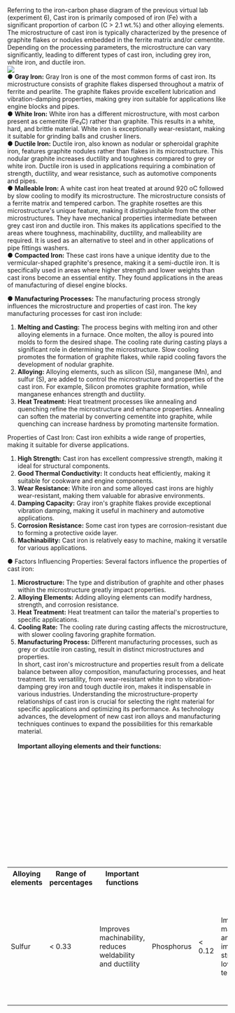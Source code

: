 Referring to the iron-carbon phase diagram of the previous virtual lab (experiment 6), Cast iron is primarily composed of iron (Fe) with a significant proportion of carbon (C > 2.1 wt.%) and other alloying elements. The microstructure of cast iron is typically characterized by the presence of graphite flakes or nodules embedded in the ferrite matrix and/or cementite. Depending on the processing parameters, the microstructure can vary significantly, leading to different types of cast iron, including grey iron, white iron, and ductile iron.<br>
<image src="images/image1.png>"> <br>
●	<b>Gray Iron:</b> Gray Iron is one of the most common forms of cast iron. Its microstructure consists of graphite flakes dispersed throughout a matrix of ferrite and pearlite. The graphite flakes provide excellent lubrication and vibration-damping properties, making grey iron suitable for applications like engine blocks and pipes.<br>
●	<b>White Iron:</b> White iron has a different microstructure, with most carbon present as cementite (Fe₃C) rather than graphite. This results in a white, hard, and brittle material. White iron is exceptionally wear-resistant, making it suitable for grinding balls and crusher liners.<br>
●	<b>Ductile Iron:</b> Ductile iron, also known as nodular or spheroidal graphite iron, features graphite nodules rather than flakes in its microstructure. This nodular graphite increases ductility and toughness compared to grey or white iron. Ductile iron is used in applications requiring a combination of strength, ductility, and wear resistance, such as automotive components and pipes.<br>
●	<b>Malleable Iron:</b> A white cast iron heat treated at around 920 oC followed by slow cooling to modify its microstructure. The microstructure consists of a ferrite matrix and tempered carbon. The graphite rosettes are this microstructure's unique feature, making it distinguishable from the other microstructures. They have mechanical properties intermediate between grey cast iron and ductile iron. This makes its applications specified to the areas where toughness, machinability, ductility, and malleability are required. It is used as an alternative to steel and in other applications of pipe fittings washers. <br>
●	<b>Compacted Iron:</b> These cast irons have a unique identity due to the vermicular-shaped graphite's presence, making it a semi-ductile iron. It is specifically used in areas where higher strength and lower weights than cast irons become an essential entity. They found applications in the areas of manufacturing of diesel engine blocks.<br>

●	<b>Manufacturing Processes:</b> The manufacturing process strongly influences the microstructure and properties of cast iron. The key manufacturing processes for cast iron include:<br>
1. <b>Melting and Casting:</b> The process begins with melting iron and other alloying elements in a furnace. Once molten, the alloy is poured into molds to form the desired shape. The cooling rate during casting plays a significant role in determining the microstructure. Slow cooling promotes the formation of graphite flakes, while rapid cooling favors the development of nodular graphite.<br>
2. <b>Alloying:</b> Alloying elements, such as silicon (Si), manganese (Mn), and sulfur (S), are added to control the microstructure and properties of the cast iron. For example, Silicon promotes graphite formation, while manganese enhances strength and ductility.<br>
3. <b>Heat Treatment:</b> Heat treatment processes like annealing and quenching refine the microstructure and enhance properties. Annealing can soften the material by converting cementite into graphite, while quenching can increase hardness by promoting martensite formation.<br>

Properties of Cast Iron: Cast iron exhibits a wide range of properties, making it suitable for diverse applications.<br>
1. <b>High Strength:</b> Cast iron has excellent compressive strength, making it ideal for structural components.<br>
2. <b>Good Thermal Conductivity:</b> It conducts heat efficiently, making it suitable for cookware and engine components.<br>
3. <b>Wear Resistance:</b> White iron and some alloyed cast irons are highly wear-resistant, making them valuable for abrasive environments.<br>
4. <b>Damping Capacity:</b> Gray iron's graphite flakes provide exceptional vibration damping, making it useful in machinery and automotive applications.<br>
5. <b>Corrosion Resistance:</b> Some cast iron types are corrosion-resistant due to forming a protective oxide layer.<br>
6. <b>Machinability:</b> Cast iron is relatively easy to machine, making it versatile for various applications.<br>

●	Factors Influencing Properties: Several factors influence the properties of cast iron:<br>
1. <b>Microstructure:</b> The type and distribution of graphite and other phases within the microstructure greatly impact properties.<br>
2. <b>Alloying Elements:</b> Adding alloying elements can modify hardness, strength, and corrosion resistance.<br>
3. <b>Heat Treatment:</b> Heat treatment can tailor the material's properties to specific applications.<br>
4. <b>Cooling Rate:</b> The cooling rate during casting affects the microstructure, with slower cooling favoring graphite formation.<br>
5. <b>Manufacturing Process:</b> Different manufacturing processes, such as grey or ductile iron casting, result in distinct microstructures and properties.<br>
In short, cast iron's microstructure and properties result from a delicate balance between alloy composition, manufacturing processes, and heat treatment. Its versatility, from wear-resistant white iron to vibration-damping grey iron and tough ductile iron, makes it indispensable in various industries. Understanding the microstructure-property relationships of cast iron is crucial for selecting the right material for specific applications and optimizing its performance. As technology advances, the development of new cast iron alloys and manufacturing techniques continues to expand the possibilities for this remarkable material. <br><br>
<b>Important alloying elements and their functions:</b><br>
<table>
<tr>
<th>Alloying elements</th>
<th>Range of percentages</th>
<th>Important functions</th>
</tr>
<td>Sulfur</td>
<td>< 0.33</td>
<td>Improves machinability, reduces weldability and ductility</td><br>
<td>Phosphorus</td>
<td>< 0.12</td>
<td>Improves machinability and reduces impact strengths at lower temperatures.</td><br>
<td>Silicon</td>
<td>1.5 – 2.5</td>
<td>Removes oxygen from molten metal, improves strength and toughness, increases hardenability magnetic permeability.</td><br>
<td>Manganese</td>
<td>0.5 – 2.0</td>
<td>Increases hardenability and reduces adverse effects of Sulphur</td><br>
<td>Nickel</td>
<td>1.0 – 5.0</td>
<td>Increases toughness and impact strength at lower temperatures</td><br>
<td>Chromium</td>
<td>0.5 – 4.0</td>
<td>Improves resistance to oxidation and corrosion, increases high-temperature strength</td><br>
<td>Molybdenum</td>
<td>0.1 – 0.4</td>
<td>Improves hardenability, enhances the effects of the other alloying elements, eliminates temper embrittlement, and improves red hardness and wear resistance.</td><br>
<td>Tungsten</td>
<td>2.0 – 3.0</td>
<td>Improves hardenability, enhances the effects of the other alloying elements, eliminates temper embrittlement, and improves red hardness and wear resistance.</td><br>
<td>Vanadium</td>
<td>0.1 – 0.3</td>
<td>Improves hardness, increases wear and fatigue resistance</td><br>
<td>Titanium</td>
<td>< 1.0</td>
<td>Improves strength and corrosion resistance</td><br>
<td>Copper</td>
<td>0.15 – 0.25</td>
<td>Improves strength, corrosion resistance and hardness</td><br>
<td>Aluminium</td>
<td>0.01 – 0.06</td>
<td>Removes oxygen from molten metal</td><br>
<td>Boron</td>
<td>0.001 – 0.05</td>
<td>Increases hardenability</td><br>
<td>Lead</td>
<td>< 0.35</td>
<td>Increases machinability</td><br>
</table>

